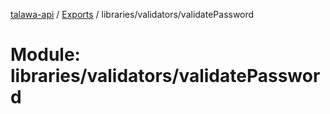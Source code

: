 [talawa-api](../README.md) / [Exports](../modules.md) / libraries/validators/validatePassword

# Module: libraries/validators/validatePassword
